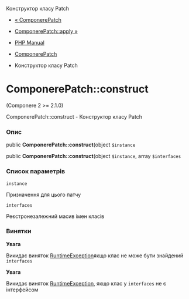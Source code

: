 Конструктор класу Patch

-   [« ComponerePatch](class.componere-patch.html)
    
-   [ComponerePatch::apply »](componere-patch.apply.html)
    
-   [PHP Manual](index.md)
    
-   [ComponerePatch](class.componere-patch.html)
    
-   Конструктор класу Patch
    

# ComponerePatch::construct

(Componere 2 >= 2.1.0)

ComponerePatch::construct - Конструктор класу Patch

### Опис

public **ComponerePatch::construct**(object `$instance`

public **ComponerePatch::construct**(object `$instance`, array `$interfaces`

### Список параметрів

`instance`

Призначення для цього патчу

`interfaces`

Реєстронезалежний масив імен класів

### Винятки

**Увага**

Викидає виняток [RuntimeException](class.runtimeexception.md)якщо клас не може бути знайдений `interfaces`

**Увага**

Викидає виняток [RuntimeException](class.runtimeexception.md), якщо клас у `interfaces` не є інтерфейсом